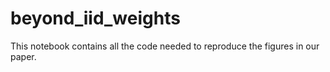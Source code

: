 # beyond_iid_weights
This notebook contains all the code needed to reproduce the figures in our paper.
